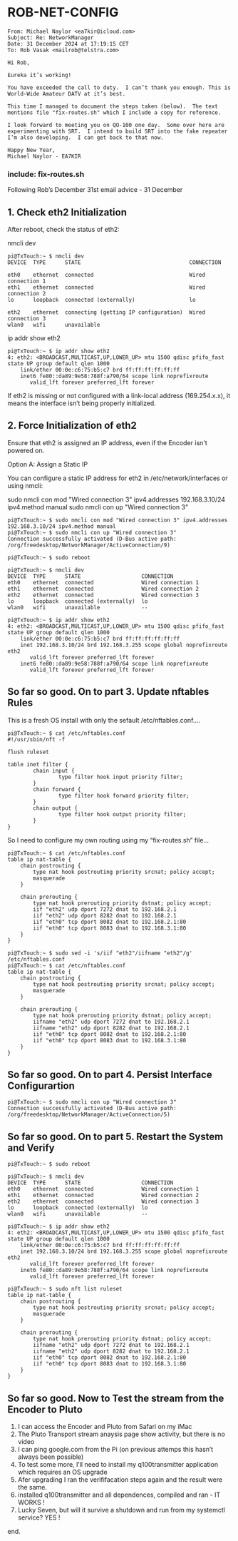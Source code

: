 # ROB-NET-CONFIG
```
From: Michael Naylor <ea7kir@icloud.com>
Subject: Re: NetworkManager
Date: 31 December 2024 at 17:19:15 CET
To: Rob Vasak <mailrob@telstra.com>

Hi Rob,

Eureka it’s working!

You have exceeded the call to duty.  I can’t thank you enough. This is World-Wide Amateur DATV at it’s best.

This time I managed to document the steps taken (below).  The text mentions file "fix-routes.sh" which I include a copy for reference.

I look forward to meeting you on QO-100 one day.  Some over here are experimenting with SRT.  I intend to build SRT into the fake repeater I’m also developing.  I can get back to that now.

Happy New Year,
Michael Naylor - EA7KIR
```
### include: fix-routes.sh


Following Rob’s December 31st email advice - 31 December

## 1. Check eth2 Initialization

After reboot, check the status of eth2:

nmcli dev
```
pi@TxTouch:~ $ nmcli dev
DEVICE  TYPE      STATE                                  CONNECTION         
eth0    ethernet  connected                              Wired connection 1 
eth1    ethernet  connected                              Wired connection 2 
lo      loopback  connected (externally)                 lo                 
eth2    ethernet  connecting (getting IP configuration)  Wired connection 3 
wlan0   wifi      unavailable
```
ip addr show eth2
```
pi@TxTouch:~ $ ip addr show eth2
4: eth2: <BROADCAST,MULTICAST,UP,LOWER_UP> mtu 1500 qdisc pfifo_fast state UP group default qlen 1000
    link/ether 00:0e:c6:75:b5:c7 brd ff:ff:ff:ff:ff:ff
    inet6 fe80::da89:9e58:788f:a790/64 scope link noprefixroute 
       valid_lft forever preferred_lft forever
```

If eth2 is missing or not configured with a link-local address (169.254.x.x), it means the interface isn’t being properly initialized.

## 2. Force Initialization of eth2

Ensure that eth2 is assigned an IP address, even if the Encoder isn't powered on.

Option A: Assign a Static IP

You can configure a static IP address for eth2 in /etc/network/interfaces or using nmcli:

sudo nmcli con mod "Wired connection 3" ipv4.addresses 192.168.3.10/24 ipv4.method manual
sudo nmcli con up "Wired connection 3"

```
pi@TxTouch:~ $ sudo nmcli con mod "Wired connection 3" ipv4.addresses 192.168.3.10/24 ipv4.method manual
pi@TxTouch:~ $ sudo nmcli con up "Wired connection 3"
Connection successfully activated (D-Bus active path: /org/freedesktop/NetworkManager/ActiveConnection/9)

pi@TxTouch:~ $ sudo reboot

pi@TxTouch:~ $ nmcli dev
DEVICE  TYPE      STATE                   CONNECTION         
eth0    ethernet  connected               Wired connection 1 
eth1    ethernet  connected               Wired connection 2 
eth2    ethernet  connected               Wired connection 3 
lo      loopback  connected (externally)  lo                 
wlan0   wifi      unavailable             --                 

pi@TxTouch:~ $ ip addr show eth2
4: eth2: <BROADCAST,MULTICAST,UP,LOWER_UP> mtu 1500 qdisc pfifo_fast state UP group default qlen 1000
    link/ether 00:0e:c6:75:b5:c7 brd ff:ff:ff:ff:ff:ff
    inet 192.168.3.10/24 brd 192.168.3.255 scope global noprefixroute eth2
       valid_lft forever preferred_lft forever
    inet6 fe80::da89:9e58:788f:a790/64 scope link noprefixroute 
       valid_lft forever preferred_lft forever
```

## So far so good. On to part 3. Update nftables Rules 

This is a fresh OS install with only the sefault /etc/nftables.conf….

```
pi@TxTouch:~ $ cat /etc/nftables.conf
#!/usr/sbin/nft -f

flush ruleset

table inet filter {
        chain input {
                type filter hook input priority filter;
        }
        chain forward {
                type filter hook forward priority filter;
        }
        chain output {
                type filter hook output priority filter;
        }
}
```

So I need to configure my own routing using my “fix-routes.sh” file…

```
pi@TxTouch:~ $ cat /etc/nftables.conf
table ip nat-table {
	chain postrouting {
		type nat hook postrouting priority srcnat; policy accept;
		masquerade
	}

	chain prerouting {
		type nat hook prerouting priority dstnat; policy accept;
		iif "eth2" udp dport 7272 dnat to 192.168.2.1
		iif "eth2" udp dport 8282 dnat to 192.168.2.1
		iif "eth0" tcp dport 8082 dnat to 192.168.2.1:80
		iif "eth0" tcp dport 8083 dnat to 192.168.3.1:80
	}
}

pi@TxTouch:~ $ sudo sed -i 's/iif "eth2"/iifname "eth2"/g' /etc/nftables.conf
pi@TxTouch:~ $ cat /etc/nftables.conf 
table ip nat-table {
	chain postrouting {
		type nat hook postrouting priority srcnat; policy accept;
		masquerade
	}

	chain prerouting {
		type nat hook prerouting priority dstnat; policy accept;
		iifname "eth2" udp dport 7272 dnat to 192.168.2.1
		iifname "eth2" udp dport 8282 dnat to 192.168.2.1
		iif "eth0" tcp dport 8082 dnat to 192.168.2.1:80
		iif "eth0" tcp dport 8083 dnat to 192.168.3.1:80
	}
}
```

## So far so good. On to part 4. Persist Interface Configurartion
```
pi@TxTouch:~ $ sudo nmcli con up "Wired connection 3"
Connection successfully activated (D-Bus active path: /org/freedesktop/NetworkManager/ActiveConnection/5)
```
## So far so good. On to part 5. Restart the System and Verify

```
pi@TxTouch:~ $ sudo reboot

pi@TxTouch:~ $ nmcli dev
DEVICE  TYPE      STATE                   CONNECTION         
eth0    ethernet  connected               Wired connection 1 
eth1    ethernet  connected               Wired connection 2 
eth2    ethernet  connected               Wired connection 3 
lo      loopback  connected (externally)  lo                 
wlan0   wifi      unavailable             --                 

pi@TxTouch:~ $ ip addr show eth2
4: eth2: <BROADCAST,MULTICAST,UP,LOWER_UP> mtu 1500 qdisc pfifo_fast state UP group default qlen 1000
    link/ether 00:0e:c6:75:b5:c7 brd ff:ff:ff:ff:ff:ff
    inet 192.168.3.10/24 brd 192.168.3.255 scope global noprefixroute eth2
       valid_lft forever preferred_lft forever
    inet6 fe80::da89:9e58:788f:a790/64 scope link noprefixroute 
       valid_lft forever preferred_lft forever

pi@TxTouch:~ $ sudo nft list ruleset
table ip nat-table {
	chain postrouting {
		type nat hook postrouting priority srcnat; policy accept;
		masquerade
	}

	chain prerouting {
		type nat hook prerouting priority dstnat; policy accept;
		iifname "eth2" udp dport 7272 dnat to 192.168.2.1
		iifname "eth2" udp dport 8282 dnat to 192.168.2.1
		iif "eth0" tcp dport 8082 dnat to 192.168.2.1:80
		iif "eth0" tcp dport 8083 dnat to 192.168.3.1:80
	}
}
```

## So far so good. Now to Test the stream from the Encoder to Pluto

1. I can access the Encoder and Pluto from Safari on my iMac
2. The Pluto Transport stream anaysis page show activity, but there is no video
3. I can ping google.com from the Pi (on previous attemps this hasn’t always been possible)
4. To test some more, I’ll need to install my q100transmitter application which requires an OS upgrade
5. Afer upgrading I ran the verififacation steps again and the result were the same.
6. installed q100transmitter and all dependences, compiled and ran - IT WORKS !
7. Lucky Seven, but will it survive a shutdown and run from my systemctl service? YES !

end.
